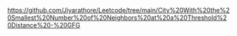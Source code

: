 https://github.com/Jiyarathore/Leetcode/tree/main/City%20With%20the%20Smallest%20Number%20of%20Neighbors%20at%20a%20Threshold%20Distance%20-%20GFG
